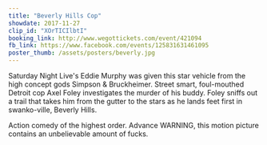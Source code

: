 ```yaml
---
title: "Beverly Hills Cop"
showdate: 2017-11-27
clip_id: "XOrTICIlbtI"
booking_link: http://www.wegottickets.com/event/421094
fb_link: https://www.facebook.com/events/125831631461095
poster_thumb: /assets/posters/beverly.jpg
---
```

Saturday Night Live's Eddie Murphy was given this star vehicle from the high concept gods Simpson & Bruckheimer. Street smart, foul-mouthed Detroit cop Axel Foley investigates the murder of his buddy. Foley sniffs out a trail that takes him from the gutter to the stars as he lands feet first in swanko-ville, Beverly Hills. 

Action comedy of the highest order. Advance WARNING, this motion picture contains an unbelievable amount of fucks.
